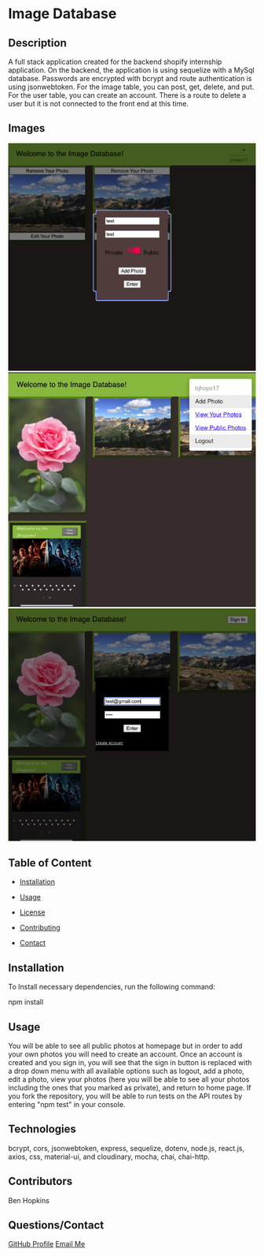 
  # Image Database

  

  ## Description

  A full stack application created for the backend shopify internship application. On the backend, the application is using sequelize with a MySql database. Passwords are encrypted with bcrypt and route authentication is using jsonwebtoken. For the image table, you can post, get, delete, and put. For the user table, you can create an account. There is a route to delete a user but it is not connected to the front end at this time.

  ## Images

  <img src="1.png"/>
  <img src="2.png"/>
  <img src="3.png"/>

  ## Table of Content

  * [Installation](#installation)

  * [Usage](#usage)

  * [License](#license)

  * [Contributing](#contributors)

  * [Contact](#questions/contact)

  ## Installation

  To Install necessary dependencies, run the following command:
  
  npm install

  ## Usage

  You will be able to see all public photos at homepage but in order to add your own photos you will need to create an account. Once an account is created and you sign in, you will see that the sign in button is replaced with a drop down menu with all available options such as logout, add a photo, edit a photo, view your photos (here you will be able to see all your photos including the ones that you marked as private), and return to home page. If you fork the repository, you will be able to run tests on the API routes by entering "npm test" in your console.
  
  ## Technologies

  bcrypt, cors, jsonwebtoken, express, sequelize, dotenv, node.js, react.js, axios, css, material-ui, and cloudinary, mocha, chai, chai-http.

  ## Contributors

  Ben Hopkins

  ## Questions/Contact

  <a href="https://github.com/bh007183">GitHub Profile</a>
  <a href="mailto:bjhops17@gmail.com"> Email Me</a>
  
  



  